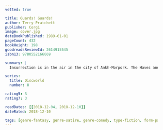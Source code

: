 ```yaml
---
vetted: true

title: Guards! Guards!
author: Terry Pratchett
publisher: Corgi
image: cover.jpg
dateBookPublished: 1989-01-01
pageCount: 432
bookHeight: 198
goodreadsReviewId: 2614915545
isbn13: 9780552166669

summary: |
  Insurrection is in the air in the city of Ankh-Morpork. The Haves and Have-Nots are about to fall out all over again.  Cap tain Sam Vimes of the city’s ramshackle Night Watch is used to this. It’s enough to drive a man to drink. Well, to drink more. But this time, something is different – the Have-Nots have found the key to a dormant, lethal weapon that even they don’t fully understand, and they’re about to unleash a campaign of terror on the city. Time for Captain Vimes to sober up.

series:
  title: Discworld
  number: 8

rating5: 3
rating7: 3

readDates: [[2018-12-04, 2018-12-10]]
dateRated: 2018-12-10

tags: [genre-fantasy, genre-satire, genre-comedy, type-fiction, form-paperback]
---
```

